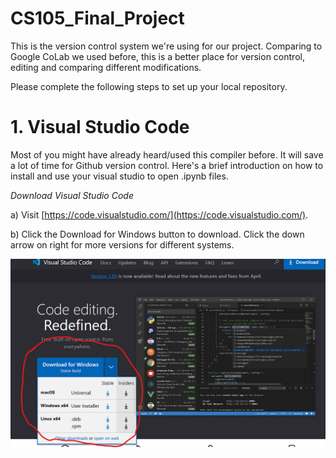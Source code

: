 # CS105_Final_Project

This is the version control system we're using for our project. Comparing to Google CoLab we used before, this is a better place for version control, editing and comparing different modifications.

Please complete the following steps to set up your local repository.

# 1. Visual Studio Code

Most of you might have already heard/used this compiler before. It will save a lot of time for Github version control. Here's a brief introduction on how to install and use your visual studio to open .ipynb files.

*Download Visual Studio Code*

a) Visit [https://code.visualstudio.com/](https://code.visualstudio.com/).

b) Click the Download for Windows button to download. Click the down arrow on right for more versions for different systems.

![image](vsc_dld.png)

